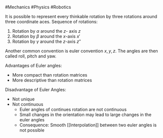 #Mechanics #Physics #Robotics 

It is possible to represent every thinkable rotation by three rotations around three coordinate aces.
Sequence of rotations:
1. Rotation by $\alpha$ around the $z$- axis  $z$
2. Rotation by $\beta$ around the $x$-axis $x'$
3. Rotation by $\gamma$ around the $z$-axis $z''$

Another common convention is euler convention $x, y, z$. The angles are then called roll, pitch and yaw.

Advantages of Euler angles:
- More compact than rotation matrices
- More descriptive than rotation matrices

Disadvantage of Euler Angles:
- Not unique
- Not continuous
	- Euler angles of continues rotation are not continuous
	- Small changes in the orientation may lead to large changes in the euler angles
	- Consequence: Smooth [[Interpolation]] between two euler angles is not possible